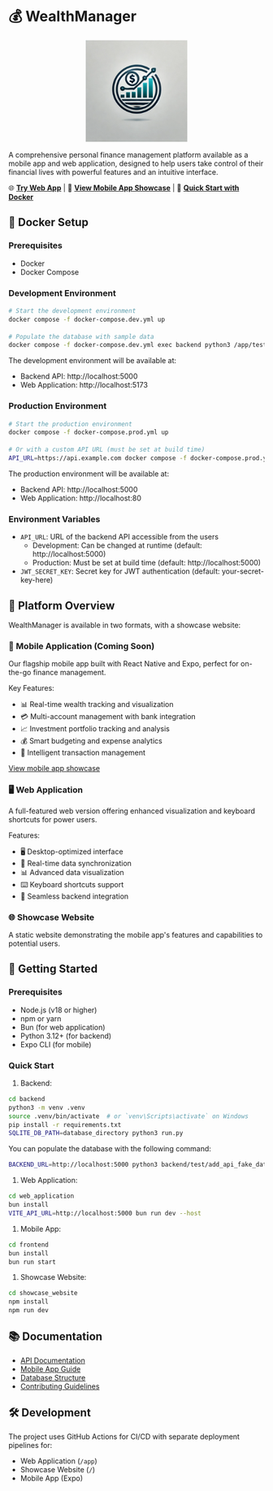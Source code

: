 # 💰 WealthManager

<p align="center">
  <img src="frontend/assets/images/logo.png" alt="WealthManager Logo" width="200"/>
</p>

A comprehensive personal finance management platform available as a mobile app and web application, designed to help users take control of their financial lives with powerful features and an intuitive interface.

🌐 **[Try Web App](https://alanjumeaucourt.github.io/wealth_manager/app)** |
🎯 **[View Mobile App Showcase](https://alanjumeaucourt.github.io/wealth_manager)** |
🐳 **[Quick Start with Docker](#-docker-setup)**

## 🐳 Docker Setup

### Prerequisites
- Docker
- Docker Compose

### Development Environment
```bash
# Start the development environment
docker compose -f docker-compose.dev.yml up

# Populate the database with sample data
docker compose -f docker-compose.dev.yml exec backend python3 /app/test/add_api_fake_data.py --months 12
```

The development environment will be available at:
- Backend API: http://localhost:5000
- Web Application: http://localhost:5173

### Production Environment
```bash
# Start the production environment
docker compose -f docker-compose.prod.yml up

# Or with a custom API URL (must be set at build time)
API_URL=https://api.example.com docker compose -f docker-compose.prod.yml up --build
```

The production environment will be available at:
- Backend API: http://localhost:5000
- Web Application: http://localhost:80

### Environment Variables
- `API_URL`: URL of the backend API accessible from the users
  - Development: Can be changed at runtime (default: http://localhost:5000)
  - Production: Must be set at build time (default: http://localhost:5000)
- `JWT_SECRET_KEY`: Secret key for JWT authentication (default: your-secret-key-here)

## 🎯 Platform Overview

WealthManager is available in two formats, with a showcase website:

### 📱 Mobile Application (Coming Soon)
Our flagship mobile app built with React Native and Expo, perfect for on-the-go finance management.

Key Features:
- 📊 Real-time wealth tracking and visualization
- 💳 Multi-account management with bank integration
- 📈 Investment portfolio tracking and analysis
- 💰 Smart budgeting and expense analytics
- 🔄 Intelligent transaction management

[View mobile app showcase](frontend/README.md)

### 🖥️ Web Application
A full-featured web version offering enhanced visualization and keyboard shortcuts for power users.

Features:
- 🖥️ Desktop-optimized interface
- 🚀 Real-time data synchronization
- 📊 Advanced data visualization
- ⌨️ Keyboard shortcuts support
- 🔄 Seamless backend integration

### 🌐 Showcase Website
A static website demonstrating the mobile app's features and capabilities to potential users.

## 🚀 Getting Started

### Prerequisites
- Node.js (v18 or higher)
- npm or yarn
- Bun (for web application)
- Python 3.12+ (for backend)
- Expo CLI (for mobile)

### Quick Start

1. Backend:
```bash
cd backend
python3 -m venv .venv
source .venv/bin/activate  # or `venv\Scripts\activate` on Windows
pip install -r requirements.txt
SQLITE_DB_PATH=database_directory python3 run.py
```

You can populate the database with the following command:
```bash
BACKEND_URL=http://localhost:5000 python3 backend/test/add_api_fake_data.py --months 12
```

1. Web Application:
```bash
cd web_application
bun install
VITE_API_URL=http://localhost:5000 bun run dev --host
```

1. Mobile App:
```bash
cd frontend
bun install
bun run start
```

1. Showcase Website:
```bash
cd showcase_website
npm install
npm run dev
```

## 📚 Documentation
- [API Documentation](backend/README.md)
- [Mobile App Guide](frontend/README.md)
- [Database Structure](DATABASE_STRUCTURE.md)
- [Contributing Guidelines](CONTRIBUTING.md)

## 🛠 Development

The project uses GitHub Actions for CI/CD with separate deployment pipelines for:
- Web Application (`/app`)
- Showcase Website (`/`)
- Mobile App (Expo)

